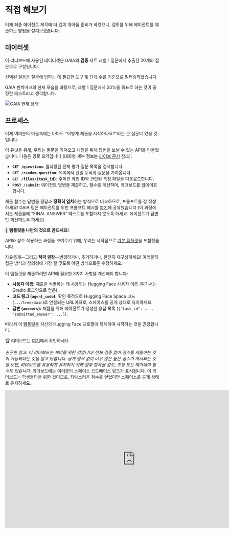 # 직접 해보기

이제 최종 에이전트 제작에 더 깊이 뛰어들 준비가 되었으니, 검토를 위해 에이전트를 제출하는 방법을 살펴보겠습니다.

## 데이터셋

이 리더보드에 사용된 데이터셋은 GAIA의 **검증** 세트 레벨 1 질문에서 추출된 20개의 질문으로 구성됩니다.

선택된 질문은 질문에 답하는 데 필요한 도구 및 단계 수를 기준으로 필터링되었습니다.

GAIA 벤치마크의 현재 모습을 바탕으로, 레벨 1 질문에서 30%를 목표로 하는 것이 공정한 테스트라고 생각합니다.

<img src="https://huggingface.co/datasets/agents-course/course-images/resolve/main/en/unit4/leaderboard%20GAIA%2024%3A04%3A2025.png" alt="GAIA 현재 상태!" />

## 프로세스

이제 여러분의 마음속에는 아마도 "어떻게 제출을 시작하나요?"라는 큰 질문이 있을 것입니다.

이 유닛을 위해, 우리는 질문을 가져오고 채점을 위해 답변을 보낼 수 있는 API를 만들었습니다.
다음은 경로 요약입니다 (대화형 세부 정보는 [라이브 문서](https://agents-course-unit4-scoring.hf.space/docs) 참조):

*   **`GET /questions`**: 필터링된 전체 평가 질문 목록을 검색합니다.
*   **`GET /random-question`**: 목록에서 단일 무작위 질문을 가져옵니다.
*   **`GET /files/{task_id}`**: 주어진 작업 ID와 관련된 특정 파일을 다운로드합니다.
*   **`POST /submit`**: 에이전트 답변을 제출하고, 점수를 계산하며, 리더보드를 업데이트합니다.

제출 함수는 답변을 정답과 **정확히 일치**하는 방식으로 비교하므로, 프롬프트를 잘 작성하세요! GAIA 팀은 에이전트를 위한 프롬프트 예시를 [여기](https://huggingface.co/spaces/gaia-benchmark/leaderboard)에 공유했습니다 (이 과정에서는 제출물에 "FINAL ANSWER" 텍스트를 포함하지 않도록 하세요. 에이전트가 답변만 회신하도록 하세요).

🎨 **템플릿을 나만의 것으로 만드세요!**

API와 상호 작용하는 과정을 보여주기 위해, 우리는 시작점으로 [기본 템플릿](https://huggingface.co/spaces/agents-course/Final_Assignment_Template)을 포함했습니다.

자유롭게—그리고 **적극 권장**—변경하거나, 추가하거나, 완전히 재구성하세요! 여러분의 접근 방식과 창의성에 가장 잘 맞도록 어떤 방식으로든 수정하세요.

이 템플릿을 제출하려면 API에 필요한 3가지 사항을 계산해야 합니다:

*   **사용자 이름:** 제출을 식별하는 데 사용되는 Hugging Face 사용자 이름 (여기서는 Gradio 로그인으로 얻음).
*   **코드 링크 (`agent_code`):** 확인 목적으로 Hugging Face Space 코드 (`.../tree/main`)로 연결되는 URL이므로, 스페이스를 공개 상태로 유지하세요.
*   **답변 (`answers`):** 채점을 위해 에이전트가 생성한 응답 목록 (`{"task_id": ..., "submitted_answer": ...}`).

따라서 이 [템플릿](https://huggingface.co/spaces/agents-course/Final_Assignment_Template)을 자신의 Hugging Face 프로필에 복제하여 시작하는 것을 권장합니다.

🏆 리더보드는 [여기](https://huggingface.co/spaces/agents-course/Students_leaderboard)에서 확인하세요.

*친근한 참고: 이 리더보드는 재미를 위한 것입니다! 전체 검증 없이 점수를 제출하는 것이 가능하다는 것을 알고 있습니다. 공개 링크 없이 너무 많은 높은 점수가 게시되는 것을 보면, 리더보드를 유용하게 유지하기 위해 일부 항목을 검토, 조정 또는 제거해야 할 수도 있습니다.*
리더보드에는 여러분의 스페이스 코드베이스 링크가 표시됩니다. 이 리더보드는 학생들만을 위한 것이므로, 자랑스러운 점수를 얻었다면 스페이스를 공개 상태로 유지하세요.
<iframe
	src="https://agents-course-students-leaderboard.hf.space"
	frameborder="0"
	width="850"
	height="450"
></iframe>